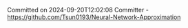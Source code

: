 Committed on 2024-09-20T12:02:08 
Committer - https://github.com/Tsun0193/Neural-Network-Approximation